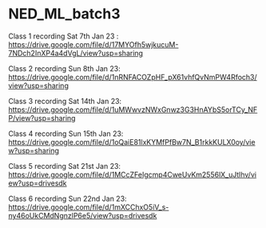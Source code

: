 # NED_ML_batch3
Class 1 recording Sat 7th Jan 23 : 
https://drive.google.com/file/d/17MYOfh5wjkucuM-7NDch2InXP4a4dVgL/view?usp=sharing

Class 2 recording Sun 8th Jan 23: 
https://drive.google.com/file/d/1nRNFACOZpHF_pX61vhfQvNmPW4Rfoch3/view?usp=sharing

Class 3 recording Sat 14th Jan 23:
https://drive.google.com/file/d/1uMWwvzNWxGnwz3G3HnAYbS5orTCy_NFP/view?usp=sharing

Class 4 recording Sun 15th Jan 23:
https://drive.google.com/file/d/1oQaiE81lxKYMfPfBw7N_B1rkkKULX0oy/view?usp=sharing

Class 5 recording Sat 21st Jan 23:
https://drive.google.com/file/d/1MCcZFeIgcmp4CweUvKm2556lX_uJtlhv/view?usp=drivesdk

Class 6 recording Sun 22nd Jan 23:
https://drive.google.com/file/d/1mXCChxO5iV_s-ny46oUkCMdNgnzlP6e5/view?usp=drivesdk
